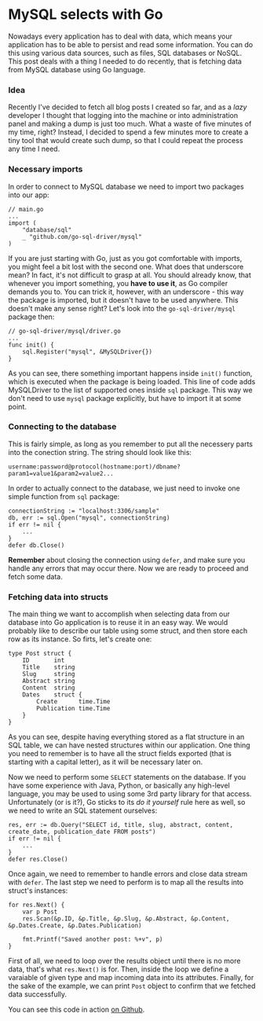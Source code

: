 # MySQL selects with Go

Nowadays every application has to deal with data, which means your application has to be able to persist and read some information. You can do this using various data sources, such as files, SQL databases or NoSQL. This post deals with a thing I needed to do recently, that is fetching data from MySQL database using Go language.

### Idea

Recently I've decided to fetch all blog posts I created so far, and as a _lazy_ developer I thought that logging into the machine or into administration panel and making a dump is just too much. What a waste of five minutes of my time, right? Instead, I decided to spend a few minutes more to create a tiny tool that would create such dump, so that I could repeat the process any time I need.

### Necessary imports

In order to connect to MySQL database we need to import two packages into our app:

    // main.go
    ...
    import (
        "database/sql"
        _ "github.com/go-sql-driver/mysql"
    )
    
If you are just starting with Go, just as you got comfortable with imports, you might feel a bit lost with the second one. What does that underscore mean? In fact, it's not difficult to grasp at all. You should already know, that whenever you import something, you **have to use it**, as Go compiler demands you to. You can trick it, however, with an underscore - this way the package is imported, but it doesn't have to be used anywhere. This doesn't make any sense right? Let's look into the `go-sql-driver/mysql` package then:

    // go-sql-driver/mysql/driver.go
    ...
    func init() {
	    sql.Register("mysql", &MySQLDriver{})
    }
    
As you can see, there something important happens inside `init()` function, which is executed when the package is being loaded. This line of code adds MySQLDriver to the list of supported ones inside `sql` package. This way we don't need to use `mysql` package explicitly, but have to import it at some point.
    
### Connecting to the database

This is fairly simple, as long as you remember to put all the necessery parts into the conection string. The string should look like this:

    username:password@protocol(hostname:port)/dbname?param1=value1&param2=value2...
    
In order to actually connect to the database, we just need to invoke one simple function from `sql` package:

    connectionString := "localhost:3306/sample"
	db, err := sql.Open("mysql", connectionString)
	if err != nil {
        ...
	}
	defer db.Close()
    
**Remember** about closing the connection using `defer`, and make sure you handle any errors that may occur there. Now we are ready to proceed and fetch some data.

### Fetching data into structs

The main thing we want to accomplish when selecting data from our database into Go application is to reuse it in an easy way. We would probably like to describe our table using some struct, and then store each row as its instance. So firts, let's create one:

    type Post struct {
        ID       int
        Title    string
        Slug     string
        Abstract string
        Content  string
        Dates    struct {
            Create      time.Time
            Publication time.Time
        }
    }

As you can see, despite having everything stored as a flat structure in an SQL table, we can have nested structures within our application. One thing you need to remember is to have all the struct fields exported (that is starting with a capital letter), as it will be necessary later on.

Now we need to perform some `SELECT` statements on the database. If you have some experience with Java, Python, or basically any high-level language, you may be used to using some 3rd party library for that access. Unfortunately (or is it?), Go sticks to its _do it yourself_ rule here as well, so we need to write an SQL statement ourselves:

    res, err := db.Query("SELECT id, title, slug, abstract, content, create_date, publication_date FROM posts")
	if err != nil {
        ...
	}
	defer res.Close()

Once again, we need to remember to handle errors and close data stream with `defer`. The last step we need to perform is to map all the results into struct's instances:

	for res.Next() {
        var p Post
		res.Scan(&p.ID, &p.Title, &p.Slug, &p.Abstract, &p.Content, &p.Dates.Create, &p.Dates.Publication)
        
        fmt.Printf("Saved another post: %+v", p)
	}

First of all, we need to loop over the results object until there is no more data, that's what `res.Next()` is for. Then, inside the loop we define a varaiable of given type and map incoming data into its attributes. Finally, for the sake of the example, we can print `Post` object to confirm that we fetched data successfully.

You can see this code in action [on Github](https://github.com/mycodesmells/dumper).
